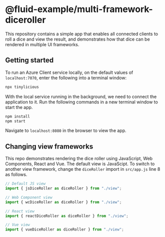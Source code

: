 # @fluid-example/multi-framework-diceroller

This repository contains a simple app that enables all connected clients to roll a dice and view the result, and demonstrates how that dice can be rendered in multiple UI frameworks.

## Getting started

To run an Azure Client service locally, on the default values of `localhost:7070`, enter the following into a terminal window:

```bash
npx tinylicious
```

With the local service running in the background, we need to connect the application to it.
Run the following commands in a new terminal window to start the app.

```bash
npm install
npm start
```

Navigate to `localhost:8080` in the browser to view the app.

## Changing view frameworks

This repo demonstrates rendering the dice roller using JavaScript, Web Components, React and Vue.
The default view is JavaScipt.
To switch to another view framework, change the `diceRoller` import in `src/app.js` line 8 as follows.

```js
// Default JS view
import { jsDiceRoller as diceRoller } from "./view";

// Web Component view
import { wcDiceRoller as diceRoller } from "./view";

// React view
import { reactDiceRoller as diceRoller } from "./view";

// Vue view
import { vueDiceRoller as diceRoller } from "./view";
```
